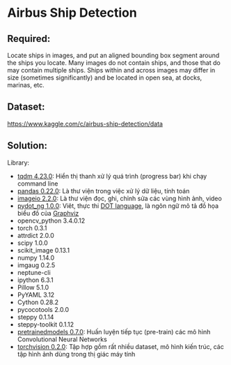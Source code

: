 # Airbus Ship Detection
## Required: 
Locate ships in images, and put an aligned bounding box segment around the ships you locate. Many images do not contain ships, and those that do may contain multiple ships. Ships within and across images may differ in size (sometimes significantly) and be located in open sea, at docks, marinas, etc.
## Dataset: 
https://www.kaggle.com/c/airbus-ship-detection/data
## Solution:
Library:
+ [tqdm 4.23.0](https://tqdm.github.io/): Hiển thị thanh xử lý quá trình (progress bar) khi chạy command line
+ [pandas 0.22.0](http://pandas.pydata.org/): Là thư viện trong việc xử lý dữ liệu, tính toán
+ [imageio 2.2.0](https://imageio.github.io/): Là thư viện đọc, ghi, chỉnh sửa các vùng hình ảnh, video
+ [pydot_ng 1.0.0](): Viêt, thực thi [DOT language](https://en.wikipedia.org/wiki/DOT_%28graph_description_language%29), là ngôn ngữ mô tả đồ họa biểu đồ của [Graphviz](https://www.graphviz.org)
+ opencv_python 3.4.0.12
+ torch 0.3.1
+ attrdict 2.0.0
+ scipy 1.0.0
+ scikit_image 0.13.1
+ numpy 1.14.0
+ imgaug 0.2.5
+ neptune-cli
+ ipython 6.3.1
+ Pillow 5.1.0
+ PyYAML 3.12
+ Cython 0.28.2
+ pycocotools 2.0.0
+ steppy 0.1.14
+ steppy-toolkit 0.1.12
+ [pretrainedmodels 0.7.0](https://github.com/Cadene/pretrained-models.pytorch): Huấn luyện tiếp tục (pre-train) các mô hình Convolutional Neural Networks 
+ [torchvision 0.2.0](https://pytorch.org/docs/stable/torchvision/index.html): Tập hợp gồm rất nhiều dataset, mô hình kiến trúc, các tập hình ảnh dùng trong thị giác máy tính 

